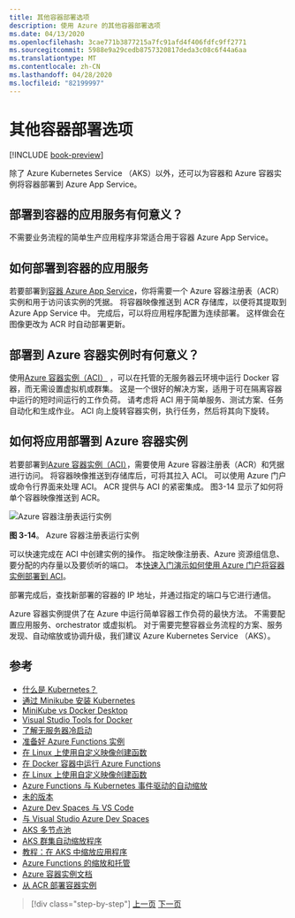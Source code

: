 ```yaml
---
title: 其他容器部署选项
description: 使用 Azure 的其他容器部署选项
ms.date: 04/13/2020
ms.openlocfilehash: 3cae771b3877215a7fc91afd4f406fdfc9ff2771
ms.sourcegitcommit: 5988e9a29cedb8757320817deda3c08c6f44a6aa
ms.translationtype: MT
ms.contentlocale: zh-CN
ms.lasthandoff: 04/28/2020
ms.locfileid: "82199997"
---
```

# <a name="other-container-deployment-options"></a>其他容器部署选项

[!INCLUDE [book-preview](../../../includes/book-preview.md)]

除了 Azure Kubernetes Service （AKS）以外，还可以为容器和 Azure 容器实例将容器部署到 Azure App Service。

## <a name="when-does-it-make-sense-to-deploy-to-app-service-for-containers"></a>部署到容器的应用服务有何意义？

不需要业务流程的简单生产应用程序非常适合用于容器 Azure App Service。

## <a name="how-to-deploy-to-app-service-for-containers"></a>如何部署到容器的应用服务

若要部署到[容器 Azure App Service](https://azure.microsoft.com/services/app-service/containers/)，你将需要一个 Azure 容器注册表（ACR）实例和用于访问该实例的凭据。 将容器映像推送到 ACR 存储库，以便将其提取到 Azure App Service 中。 完成后，可以将应用程序配置为连续部署。 这样做会在图像更改为 ACR 时自动部署更新。

## <a name="when-does-it-make-sense-to-deploy-to-azure-container-instances"></a>部署到 Azure 容器实例时有何意义？

使用[Azure 容器实例（ACI）](https://azure.microsoft.com/services/container-instances/) ，可以在托管的无服务器云环境中运行 Docker 容器，而无需设置虚拟机或群集。 这是一个很好的解决方案，适用于可在隔离容器中运行的短时间运行的工作负荷。 请考虑将 ACI 用于简单服务、测试方案、任务自动化和生成作业。 ACI 向上旋转容器实例，执行任务，然后将其向下旋转。

## <a name="how-to-deploy-an-app-to-azure-container-instances"></a>如何将应用部署到 Azure 容器实例

若要部署到[Azure 容器实例（ACI）](https://docs.microsoft.com/azure/container-instances/)，需要使用 Azure 容器注册表（ACR）和凭据进行访问。 将容器映像推送到存储库后，可将其拉入 ACI。 可以使用 Azure 门户或命令行界面来处理 ACI。 ACR 提供与 ACI 的紧密集成。 图3-14 显示了如何将单个容器映像推送到 ACR。

![Azure 容器注册表运行实例](./media/acr-runinstance-contextmenu.png)

**图 3-14**。 Azure 容器注册表运行实例

可以快速完成在 ACI 中创建实例的操作。 指定映像注册表、Azure 资源组信息、要分配的内存量以及要侦听的端口。 本[快速入门演示如何使用 Azure 门户将容器实例部署到 ACI](https://docs.microsoft.com/azure/container-instances/container-instances-quickstart-portal)。

部署完成后，查找新部署的容器的 IP 地址，并通过指定的端口与它进行通信。

Azure 容器实例提供了在 Azure 中运行简单容器工作负荷的最快方法。 不需要配置应用服务、orchestrator 或虚拟机。 对于需要完整容器业务流程的方案、服务发现、自动缩放或协调升级，我们建议 Azure Kubernetes Service （AKS）。

## <a name="references"></a>参考

- [什么是 Kubernetes？](https://blog.newrelic.com/engineering/what-is-kubernetes/)
- [通过 Minikube 安装 Kubernetes](https://kubernetes.io/docs/setup/learning-environment/minikube/)
- [MiniKube vs Docker Desktop](https://medium.com/containers-101/local-kubernetes-for-windows-minikube-vs-docker-desktop-25a1c6d3b766)
- [Visual Studio Tools for Docker](https://docs.microsoft.com/dotnet/standard/containerized-lifecycle-architecture/design-develop-containerized-apps/visual-studio-tools-for-docker)
- [了解无服务器冷启动](https://azure.microsoft.com/blog/understanding-serverless-cold-start/)
- [准备好 Azure Functions 实例](https://docs.microsoft.com/azure/azure-functions/functions-premium-plan#pre-warmed-instances)
- [在 Linux 上使用自定义映像创建函数](https://docs.microsoft.com/azure/azure-functions/functions-create-function-linux-custom-image)
- [在 Docker 容器中运行 Azure Functions](https://markheath.net/post/azure-functions-docker)
- [在 Linux 上使用自定义映像创建函数](https://docs.microsoft.com/azure/azure-functions/functions-create-function-linux-custom-image)
- [Azure Functions 与 Kubernetes 事件驱动的自动缩放](https://docs.microsoft.com/azure/azure-functions/functions-kubernetes-keda)
- [未的版本](https://martinfowler.com/bliki/CanaryRelease.html)
- [Azure Dev Spaces 与 VS Code](https://docs.microsoft.com/azure/dev-spaces/quickstart-netcore)
- [与 Visual Studio Azure Dev Spaces](https://docs.microsoft.com/azure/dev-spaces/quickstart-netcore-visualstudio)
- [AKS 多节点池](https://docs.microsoft.com/azure/aks/use-multiple-node-pools)
- [AKS 群集自动缩放程序](https://docs.microsoft.com/azure/aks/cluster-autoscaler)
- [教程：在 AKS 中缩放应用程序](https://docs.microsoft.com/azure/aks/tutorial-kubernetes-scale)
- [Azure Functions 的缩放和托管](https://docs.microsoft.com/azure/azure-functions/functions-scale)
- [Azure 容器实例文档](https://docs.microsoft.com/azure/container-instances/)
- [从 ACR 部署容器实例](https://docs.microsoft.com/azure/container-instances/container-instances-using-azure-container-registry#deploy-with-azure-portal)

>[!div class="step-by-step"]
>[上一页](scale-containers-serverless.md)
>[下一页](communication-patterns.md)
